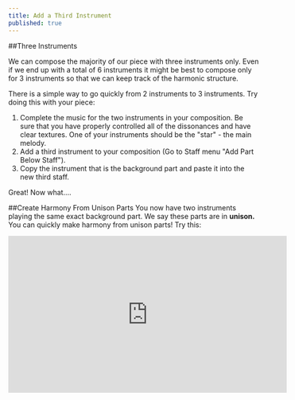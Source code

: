 ```yaml
---
title: Add a Third Instrument
published: true
---
```



##Three Instruments

We can compose the majority of our piece with three instruments only. Even if we end up with a total of 6 instruments it might be best to compose only for 3 instruments so that we can keep track of the harmonic structure. 


There is a simple way to go quickly from 2 instruments to 3 instruments. Try doing this with your piece:


1. Complete the music for the two instruments in your composition. Be sure that you have properly controlled all of the dissonances and have clear textures. One of your instruments should be the "star" - the main melody. 
2. Add a third instrument to your composition (Go to Staff menu "Add Part Below Staff").
3. Copy the instrument that is the background part and paste it into the new third staff. 


Great! Now what....


##Create Harmony From Unison Parts 
You now have two instruments playing the same exact background part.  We say these parts are in **unison.**  You can quickly make harmony from unison parts! Try this:
 



<iframe width="560" height="315" src="https://www.dropbox.com/s/nukfckkx63qhy29/sideMenu.gif?dl=0" frameborder="0"></iframe>



